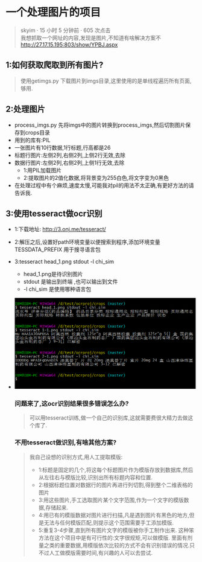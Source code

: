 ﻿# 一个处理图片的项目
> skyim · 15 小时 5 分钟前 · 605 次点击  
>我想抓取一个网址的内容,发现是图片,不知道有啥解决方案不
>http://27.17.15.195:803/show/YPBJ.aspx

## 1:如何获取爬取到所有图片?
>使用getimgs.py 下载图片到imgs目录,这里使用的是单线程遍历所有页面,够用.

## 2:处理图片
* process_imgs.py 先将imgs中的图片转换到process_imgs,然后切割图片保存到crops目录
* 用到的库有:PIL
* 一张图片有10行数据,1行标题,行高都是26
* 标题行图片:左侧2列,右侧2列,上侧2行无效,去除
* 数据行图片:左侧2列,右侧2列,上侧1行无效,去除
  - 1:用PIL加载图片
  - 2:提取图片的2值化数据,将背景变为255白色,将文字变为0黑色
* 在处理过程中有个麻烦,速度太慢,可能我对pil的用法不太正确,有更好方法的请告诉我.

## 3:使用tesseract做ocr识别
 - 1:下载地址: http://3.onj.me/tesseract/
 - 2:解压之后,设置好path环境变量以便搜索到程序,添加环境变量TESSDATA_PREFIX 用于搜寻语言包
 - 3:tesseract head_1.png stdout -l chi_sim
    * head_1.png是待识别图片
	* stdout 是输出到终端  ,也可以输出到文件
	* -l chi_sim 是使用哪种语言包
	
 - ![识别](https://github.com/challengeYY/ocrproj/raw/master/识别.png)

	### 问题来了,这ocr识别结果很多错误怎么办?
	>  可以用tesseract训练,做一个自己的识别库,这就需要费很大精力去做这个库了.
	
	### 不用tesseract做识别,有啥其他方案?
	> 我自己设想的识别方式,用人工提取模版:
	> * 1:标题是固定的几个,将这每个标题图片作为模版存放到数据库,然后从左往右与模版比较,识别出所有标题内容和位置.
	> * 2:根据标题位置对数据行的图片再进行列切割,得到整个二维表格的图片
	> * 3:用这些图片,手工选取图片某个文字范围,作为一个文字的模版数据,存储起来.
	> * 4:用已有的模版数据对图片进行扫描,凡是遇到图片有黑色的地方,但是无法与任何模版匹配,则提示这个范围需要手工添加模版. 
	> * 5:重复3-4步骤,直到所有图片文字的模版被你手工制作出来. 这种笨方法在这个项目中是有可行性的:文字很规矩,可以做模版. 里面有剂量之类的重要数据,用模版依次比较的方式不会有识别错误的情况.只不过人工做模版需要时间,有兴趣的人可以去尝试.